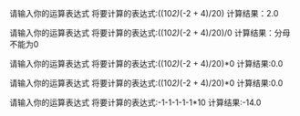 请输入你的运算表达式
将要计算的表达式:((10*2)*(-2 + 4)/20)
计算结果：2.0

请输入你的运算表达式
将要计算的表达式:((10*2)*(-2 + 4)/20)/0
计算结果：分母不能为0

请输入你的运算表达式
将要计算的表达式:((10*2)*(-2 + 4)/20)*0
计算结果:0.0

请输入你的运算表达式
将要计算的表达式:((10*2)*(-2 + 4)/20)*0
计算结果:0.0

请输入你的运算表达式
将要计算的表达式:-1-1-1-1-1*10
计算结果:-14.0
